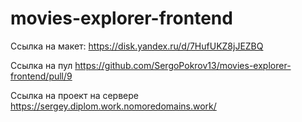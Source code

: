 # movies-explorer-frontend

Ссылка на макет:
https://disk.yandex.ru/d/7HufUKZ8jJEZBQ

Ссылка на пул
https://github.com/SergoPokrov13/movies-explorer-frontend/pull/9

Ссылка на проект на сервере
https://sergey.diplom.work.nomoredomains.work/